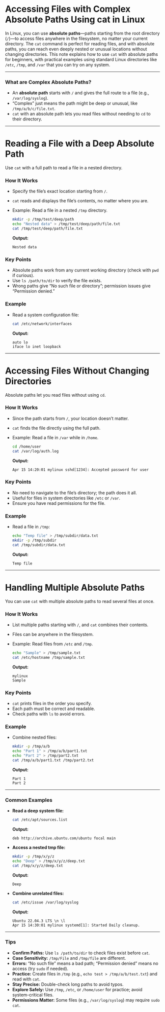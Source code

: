 # **Accessing Files with Complex Absolute Paths Using cat in Linux**

In Linux, you can use **absolute paths**—paths starting from the root directory (`/`)—to access files anywhere in the filesystem, no matter your current directory. The `cat` command is perfect for reading files, and with absolute paths, you can reach even deeply nested or unusual locations without changing directories. This note explains how to use `cat` with absolute paths for beginners, with practical examples using standard Linux directories like `/etc`, `/tmp`, and `/var` that you can try on any system.

---

### **What are Complex Absolute Paths?**

- An **absolute path** starts with `/` and gives the full route to a file (e.g., `/var/log/syslog`).
- “Complex” just means the path might be deep or unusual, like `/tmp/a/b/c/file.txt`.
- `cat` with an absolute path lets you read files without needing to `cd` to their directory.

---

# **Reading a File with a Deep Absolute Path**

Use `cat` with a full path to read a file in a nested directory.

### **How It Works**

- Specify the file’s exact location starting from `/`.

- `cat` reads and displays the file’s contents, no matter where you are.

- Example: Read a file in a nested `/tmp` directory.

  ```bash
  mkdir -p /tmp/test/deep/path
  echo "Nested data" > /tmp/test/deep/path/file.txt
  cat /tmp/test/deep/path/file.txt
  ```

  **Output:**

  ```
  Nested data
  ```

### **Key Points**

- Absolute paths work from any current working directory (check with `pwd` if curious).
- Use `ls /path/to/dir` to verify the file exists.
- Wrong paths give “No such file or directory”; permission issues give “Permission denied.”

### **Example**

- Read a system configuration file:

  ```bash
  cat /etc/network/interfaces
  ```

  **Output:**

  ```
  auto lo
  iface lo inet loopback
  ```

---

# **Accessing Files Without Changing Directories**

Absolute paths let you read files without using `cd`.

### **How It Works**

- Since the path starts from `/`, your location doesn’t matter.

- `cat` finds the file directly using the full path.

- Example: Read a file in `/var` while in `/home`.

  ```bash
  cd /home/user
  cat /var/log/auth.log
  ```

  **Output:**

  ```
  Apr 15 14:20:01 mylinux sshd[1234]: Accepted password for user
  ```

### **Key Points**

- No need to navigate to the file’s directory; the path does it all.
- Useful for files in system directories like `/etc` or `/var`.
- Ensure you have read permissions for the file.

### **Example**

- Read a file in `/tmp`:

  ```bash
  echo "Temp file" > /tmp/subdir/data.txt
  mkdir -p /tmp/subdir
  cat /tmp/subdir/data.txt
  ```

  **Output:**

  ```
  Temp file
  ```

---

# **Handling Multiple Absolute Paths**

You can use `cat` with multiple absolute paths to read several files at once.

### **How It Works**

- List multiple paths starting with `/`, and `cat` combines their contents.

- Files can be anywhere in the filesystem.

- Example: Read files from `/etc` and `/tmp`.

  ```bash
  echo "Sample" > /tmp/sample.txt
  cat /etc/hostname /tmp/sample.txt
  ```

  **Output:**

  ```
  mylinux
  Sample
  ```

### **Key Points**

- `cat` prints files in the order you specify.
- Each path must be correct and readable.
- Check paths with `ls` to avoid errors.

### **Example**

- Combine nested files:

  ```bash
  mkdir -p /tmp/a/b
  echo "Part 1" > /tmp/a/b/part1.txt
  echo "Part 2" > /tmp/part2.txt
  cat /tmp/a/b/part1.txt /tmp/part2.txt
  ```

  **Output:**

  ```
  Part 1
  Part 2
  ```

---

### **Common Examples**

- **Read a deep system file:**

  ```bash
  cat /etc/apt/sources.list
  ```

  **Output:**

  ```
  deb http://archive.ubuntu.com/ubuntu focal main
  ```

- **Access a nested tmp file:**

  ```bash
  mkdir -p /tmp/x/y/z
  echo "Deep" > /tmp/x/y/z/deep.txt
  cat /tmp/x/y/z/deep.txt
  ```

  **Output:**

  ```
  Deep
  ```

- **Combine unrelated files:**

  ```bash
  cat /etc/issue /var/log/syslog
  ```

  **Output:**

  ```
  Ubuntu 22.04.3 LTS \n \l
  Apr 15 14:30:01 mylinux systemd[1]: Started Daily cleanup.
  ```

---

### **Tips**

- **Confirm Paths:** Use `ls /path/to/dir` to check files exist before `cat`.
- **Case Sensitivity:** `/tmp/File` and `/tmp/file` are different.
- **Errors:** “No such file” means a bad path; “Permission denied” means no access (try `sudo` if needed).
- **Practice:** Create files in `/tmp` (e.g., `echo test > /tmp/a/b/test.txt`) and read with `cat`.
- **Stay Precise:** Double-check long paths to avoid typos.
- **Explore Safely:** Use `/tmp`, `/etc`, or `/home/user` for practice; avoid system-critical files.
- **Permissions Matter:** Some files (e.g., `/var/log/syslog`) may require `sudo cat`.
